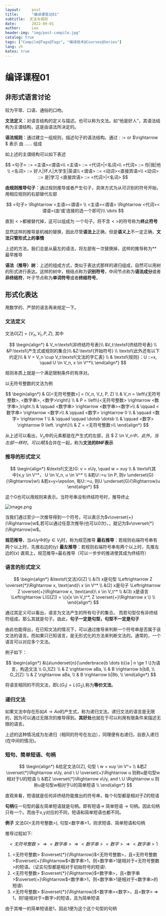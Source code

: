```yaml
---
layout:     post
title:      "编译课笔记01"
subtitle:  文法与规则
date:       2022-09-01
author:     Leo
header-img: "img/post-compile.jpg"
catalog: true
tags: ["Compile@Tags@Tags", "编译技术@Courses@Series"]
lang: zh
katex: true
---
```

# 编译课程01

## 非形式语言讨论

较为平常、口语、通俗的口吻。

**文法定义**：对语言结构的定义与描述。也可以称为文法。如“他是好人”，其语法结构为主谓结构，这是由语法所决定的。

**语法规则**：通过建立一组规则，描述句子的语法结构。通过$::=$ or $\rightarrow $ 表示 由 …… 组成

如上述的主谓结构可以如下表述

$$
<句子> ::= <主语><谓语>\\
<主语> ::= <代词>|<名词>\\ 
<代词> ::= 你|我|他\\
<名词> ::= 好人|坏人|大学生|英语\\
<谓语> ::= <动词><直接宾语>\\
<动词> ::= 是|学习
<直接宾语> ::= <代词>|<名词>
$$

**由规则推导句子**：通过规则推导或者产生句子，具体方式为从可识别的符号开始，用相应规则的右部替代左部

$$
<句子> \Rightarrow <主语><谓语> \\
<主语><谓语> \Rightarrow <代词><谓语>(由‘或’连接的选一个即可)\\
\dots
$$

直到$<>$都被替代掉，这可以组成为 一个句子。将不含$<>$的符号称为**终止符号**

显然这样的推导是机械的替换，因此尽管**语法上**正确，但是**语义上**不一定正确，**文法只管形式上的事情**

上述的方法，我们总是从最左的语法，将左部有一次替换掉，这样的推导称为**最早推导

**语法（推导）树**：上述的组成方式，类似于表达式那样的递归组成，自然可以用树的形式进行表达。这样的树中，根结点称为**识别符号**，中间节点称为**语法成分**或者**非终结符**，叶子节点称为**单词符号**或者**终结符号**。

## 形式化表达

用数学的、严禁的语言再来规定一下。

### 文法定义

文法$G[Z]=(V_n, V_t, P, Z)$, 其中

$$
\begin{align*}
& V_n:\textsf{非终结符号表}\\
&V_t:\textsf{终结符号表} \\
&P:\textsf{产生式或规则的集合}\\
&Z:\textsf{开始符号} \\
\textsf{此外还有以下约定}\\
& V = V_n \cup V_t:\textsf{文法的字汇表} \\
& \textsf{规则}：U ::=x, \quad U \in V_n, x \in V^*\\
\end{align*}
$$

规则本质上就是一个满足限制条件的有序对。

以无符号整数的文法为例

$$
\begin{align*}
& G[<无符号整数>] = (V_n, V_t, P, Z) \\
& V_n = \left\{无符号整数>, <数字串>, <数字>\right\} \\
& P = \left\{<无符号整数> \rightarrow <数字串>,\right.\\
& \qquad <数字串> \rightarrow <数字串><数字>\\
& \qquad <数字串> \rightarrow <数字>\\
& \qquad <数字> \rightarrow 0 \\
& \qquad <数字> \rightarrow 1 \\
& \qquad  \qquad \dotsb \dotsb \\
& \qquad <数字> \rightarrow 9 
\left. \right\}\\
& Z = <无符号整数>\\
\end{align*}
$$

从上述可以看出，$V_n$中的元素都是在产生式的左部，且 $ Z \in V_n$中，此外，当左部一样时，可以用$|$合并在一起，称为**文法的BNF表示**

### 推导的形式定义

$$
\begin{align*}
&\textsf{文法}G: v = xUy, \quad w = xuy \\
& \textsf{其中}x,y \in V^*， U \in V_n, u \in V^* \\
&若U::=u \in P, 则v \underset{G}{\Rightarrow}w\\
&若x=y=\epsilon, 有U::=u, 则U \underset{G}{\Rightarrow}u
\end{align*}
$$

这个G也可以用规则来表示。当符号串没有终结符号时，推导终止

![image.png](https://pic7.58cdn.com.cn/nowater/webim/big/n_v25d6efb11926648f19451ef5c4e5928c4.png)

当我们通过至少一次推导得到一个符号，可以表示为$v\overset{+}{\Rightarrow}w$,若可以通过任意次推导(也可以0次)，，就记为$v\overset{*}{\Rightarrow}w$。

**规范推导**，当$xUy$中的$y \in V_t$时，称为规范推导
**最右推导**：若规则右端符号串有两个以上时，先推右边的(y)
**最左推导**：若规则右端符号串有两个以上时，先推左边的(x)
直观上，规范推导=最右推导（可以一步步的推进使其成为终结符）

### 语言的形式定义

$$
\begin{align*}
&\textsf{文法}G[Z] \\
&(1) x是句型 \Leftrightarrow Z \overset{*}\Rightarrow x, \text{and}\ x \in V^* \\
&(2) x是句子 \Leftrightarrow Z \overset{+}\Rightarrow x, \text{and}\ x \in V_t^* \\
&(3) x是语言 \Leftrightarrow L(G[Z]) = \{x|x \in V_t^*, Z \overset{+}\Rightarrow x \} \\ 
\end{align*}
$$

通过其定义可以看出，语言为文法产生的所有句子的集合。
而若句型仅有非终结符组成，那么其就是句子。由此，**句子一定是句型，句型不一定是句子**

由此也能得出，在已知文法的情况下，可以通过推导来判断一个符号串是否属于该文法的语言。而如果只已知语言，是无形式化的方法来判断文法的。通常的，一个语言可以对应多个文法。

例子如下：

$$
\begin{align*}
&\{a\underset{n}{\underbrace{b \dots b}}a | n \ge 1 \}为语言，构造文法 \\
G_1[Z]: \\
& Z \rightarrow aBa, \\
& B \rightarrow b|bB, \\
G_2[Z]: \\
& Z \rightarrow aBa, \\
& B \rightarrow b|Bb, \\
\end{align*}
$$

将语言相同的不同文法，即$L(G_1)=L(G_2)$,称为**等价文法**。

### 递归文法

如果文法中存在形如$A \rightarrow Aa$的产生式，称为递归文法。递归文法的语言是无限的，因为可以通过无限次的推导得到。**其好处**也就在于可以利用有限条件来描述无限的语言。

上述的这种情况成为左递归（相同的符号在左边），同理便有右递归，自嵌入递归(在中间的情况)。

### 短句、简单短语、句柄

$$
\begin{align*}
&给定文法G[Z], 句型 \ w = xuy \in V^+ \\
&若Z \overset{*}\Rightarrow xUy, and \ U \overset{+}\Rightarrow u 则称u是句型w相对于U的短语 \\
&若Z \overset{*}\Rightarrow xUy, and \ U \Rightarrow u 则称u是句型w相对于U的简单短语 \\
\end{align*}
$$

直观来看，短语就是任何非终结符能推出的符号串，每个句型都是相对于Z的短语

**句柄**任一句型的最左简单短语就是句柄。即有短语$\rightarrow$ 简单短语 $\rightarrow$ 句柄。因此句柄只有一个。而由于x,y对应的不同，短语和简单短语也都不同。

**例子**
文法G(<无符号整数>), 句型<数字串>1，则求短语、简单短语和句柄

推导过程如下:

$$
<无符号整数> \Rightarrow <数字串>\Rightarrow<数字串> <数字> \Rightarrow <数字串>1
$$

1. <无符号整数> $\overset{*}{\Rightarrow}$<无符号整数>，且<无符号整数>$\overset{+}\Rightarrow$<数字串>1，则<数字串>1是相对于<无符号整数>的短语。（证实句型都是相对于初始符号的短语\\
2. <无符号整数> $\overset{*}{\Rightarrow}$<数字串>，且<数字串>$\overset{+}\Rightarrow$<数字串>1，则<数字串>1是相对于<数字串>的短语\\
3. <无符号整数> $\overset{*}{\Rightarrow}$<数字串><数字>，且<数字> $\Rightarrow$ 1，则1是相对于<数字>的短语，且为简单短语

由于其唯一的简单短语是1，因此1便为这个这个句型的句柄
